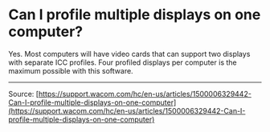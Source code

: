 # Can I profile multiple displays on one computer?

Yes. Most computers will have video cards that can support two displays with separate ICC profiles. Four profiled displays per computer is the maximum possible with this software.

---
Source: [https://support.wacom.com/hc/en-us/articles/1500006329442-Can-I-profile-multiple-displays-on-one-computer](https://support.wacom.com/hc/en-us/articles/1500006329442-Can-I-profile-multiple-displays-on-one-computer)
